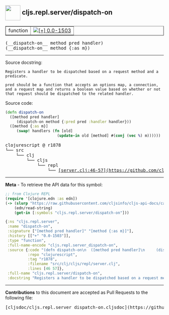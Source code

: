 ## <img width="48px" valign="middle" src="http://i.imgur.com/Hi20huC.png"> cljs.repl.server/dispatch-on

 <table border="1">
<tr>

<td>function</td>
<td><a href="https://github.com/cljsinfo/cljs-api-docs/tree/0.0-1503"><img valign="middle" alt="[+] 0.0-1503" src="https://img.shields.io/badge/+-0.0--1503-lightgrey.svg"></a> </td>
</tr>
</table>

 <samp>
(__dispatch-on__ method pred handler)<br>
</samp>
 <samp>
(__dispatch-on__ method {:as m})<br>
</samp>

---




Source docstring:

```
Registers a handler to be dispatched based on a request method and a
predicate.

pred should be a function that accepts an options map, a connection,
and a request map and returns a boolean value based on whether or not
that request should be dispatched to the related handler.
```

Source code:

```clj
(defn dispatch-on
  ([method pred handler]
     (dispatch-on method {:pred pred :handler handler}))
  ([method {:as m}]
     (swap! handlers (fn [old]
                       (update-in old [method] #(conj (vec %) m))))))
```

 <pre>
clojurescript @ r1878
└── src
    └── clj
        └── cljs
            └── repl
                └── <ins>[server.clj:46-57](https://github.com/clojure/clojurescript/blob/r1878/src/clj/cljs/repl/server.clj#L46-L57)</ins>
</pre>


---

__Meta__ - To retrieve the API data for this symbol:

```clj
;; from Clojure REPL
(require '[clojure.edn :as edn])
(-> (slurp "https://raw.githubusercontent.com/cljsinfo/cljs-api-docs/catalog/cljs-api.edn")
    (edn/read-string)
    (get-in [:symbols "cljs.repl.server/dispatch-on"]))
```

```clj
{:ns "cljs.repl.server",
 :name "dispatch-on",
 :signature ["[method pred handler]" "[method {:as m}]"],
 :history [["+" "0.0-1503"]],
 :type "function",
 :full-name-encode "cljs.repl.server_dispatch-on",
 :source {:code "(defn dispatch-on\n  ([method pred handler]\n     (dispatch-on method {:pred pred :handler handler}))\n  ([method {:as m}]\n     (swap! handlers (fn [old]\n                       (update-in old [method] #(conj (vec %) m))))))",
          :repo "clojurescript",
          :tag "r1878",
          :filename "src/clj/cljs/repl/server.clj",
          :lines [46 57]},
 :full-name "cljs.repl.server/dispatch-on",
 :docstring "Registers a handler to be dispatched based on a request method and a\npredicate.\n\npred should be a function that accepts an options map, a connection,\nand a request map and returns a boolean value based on whether or not\nthat request should be dispatched to the related handler."}

```

---

__Contributions__ to this document are accepted as Pull Requests to the following file:

 <pre>
[cljsdoc/cljs.repl.server_dispatch-on.cljsdoc](https://github.com/cljsinfo/cljs-api-docs/blob/master/cljsdoc/cljs.repl.server_dispatch-on.cljsdoc)
</pre>

